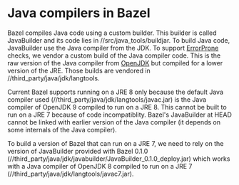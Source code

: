 # Java compilers in Bazel

Bazel compiles Java code using a custom builder. This builder is called
JavaBuilder and its code lies in //src/java_tools/buildjar. To build Java
code, JavaBuilder use the Java compiler from the JDK. To support
[ErrorProne](http://errorprone.info) checks, we vendor a custom build
of the Java compiler code. This is the raw version of the Java compiler
from [OpenJDK](https://openjdk.java.net) but compiled for a lower
version of the JRE. Those builds are vendored in
//third_party/java/jdk/langtools.

Current Bazel supports running on a JRE 8 only because the default Java
compiler used (//third_party/java/jdk/langtools/javac.jar) is the
Java compiler of OpenJDK 9 compiled to run on a JRE 8. This cannot
be built to run on a JRE 7 because of code incompatiblity. Bazel's
JavaBuilder at HEAD cannot be linked with earlier version of the
Java compiler (it depends on some internals of the Java compiler).

To build a version of Bazel that can run on a JRE 7, we need to rely
on the version of JavaBuilder provided with Bazel 0.1.0
(//third_party/java/jdk/javabuilder/JavaBuilder_0.1.0_deploy.jar) which works
with a Java compiler of OpenJDK 8 compiled to run on a JRE 7
(//third_party/java/jdk/langtools/javac7.jar).
